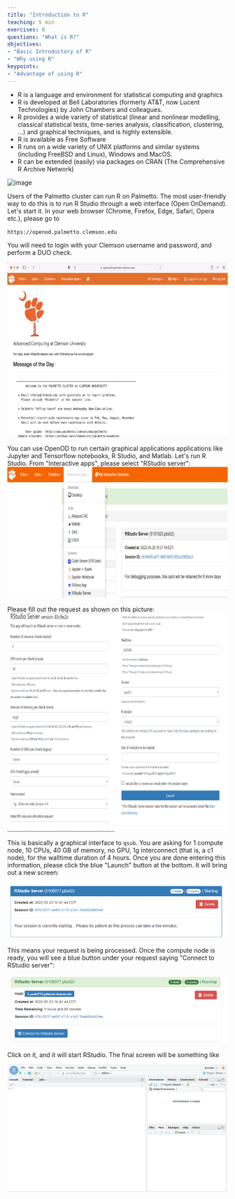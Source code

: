 ```yaml
---
title: "Introduction to R"
teaching: 5 min
exercises: 0
questions: "What is R?"
objectives:
- "Basic Introductory of R"
- "Why using R"
keypoints:
- "Advantage of using R"
---
```

- R is a language and environment for statistical computing and graphics
- R is developed at Bell Laboratories (formerly AT&T, now Lucent Technologies) by John Chambers and colleagues.
- R provides a wide variety of statistical (linear and nonlinear modelling, classical statistical tests, time-series analysis, classification, clustering, …) and graphical techniques, and is highly extensible. 
- R is available as Free Software 
- R runs on a wide variety of UNIX platforms and similar systems (including FreeBSD and Linux), Windows and MacOS.
- R can be extended (easily) via packages on CRAN (The Comprehensive R Archive Network)

![image](https://user-images.githubusercontent.com/43855029/114046192-a3f0aa80-9856-11eb-9646-995a67c144f9.png)

Users of the Palmetto cluster can run R on Palmetto. The most user-friendly way to do this is to run R Studio through a web interface (Open OnDemand). Let's start it. In your web browser (Chrome, Firefox, Edge, Safari, Opera etc.), please go to

```
https://openod.palmetto.clemson.edu
```

You will need to login with your Clemson username and password, and perform a DUO check. 

<img src="../fig/openod_dashboard.png" alt="Open OnDemand Dashboard" style="height:400px">

You can use OpenOD to run certain graphical applications applications like Jupyter and Tensorflow notebooks, R Studio, and Matlab. Let's run R Studio. From "Interactive apps", please select "RStudio server":
<img src="../fig/rstudio1.png" style="height:300px">

Please fill out the request as shown on this picture:
<img src="../fig/rstudio2.png" style="height:500px">

This is basically a graphical interface to `qsub`. You are asking for 1 compute node, 10 CPUs, 40 GB of memory, no GPU, 1g interconnect (that is, a c1 node), for the walltime duration of 4 hours. Once you are done entering this information, please click the blue "Launch" button at the bottom. It will bring out a new screen:

<img src="../fig/rstudio3.png">

This means your request is being processed. Once the compute node is ready, you will see a blue button under your request saying "Connect to RStudio server":

<img src="../fig/rstudio4.png">

Click on it, and it will start RStudio. The final screen will be something like

<img src="../fig/rstudio_gui.png" style="width:600px">

